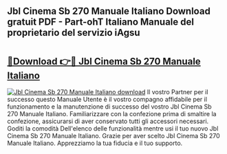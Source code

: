 ## Jbl Cinema Sb 270 Manuale Italiano Download gratuit PDF - Part-ohT Italiano Manuale del proprietario del servizio iAgsu

# <h2><a href="http://df9snv2.blite.top/?on=Jbl+Cinema+Sb+270+Manuale+Italiano">🔗Download 👉🔴 Jbl Cinema Sb 270 Manuale Italiano</a></h2>

[![Jbl Cinema Sb 270 Manuale Italiano download](https://i.imgur.com/lujVjoI.png)](http://df9snv2.blite.top/?on=Jbl+Cinema+Sb+270+Manuale+Italiano)
Il vostro Partner per il successo questo Manuale Utente è il vostro compagno affidabile per il funzionamento e la manutenzione di successo del vostro Jbl Cinema Sb 270 Manuale Italiano. Familiarizzare con la confezione prima di smaltire la confezione, assicurarsi di aver conservato tutti gli accessori necessari. Goditi la comodità Dell'elenco delle funzionalità mentre usi il tuo nuovo Jbl Cinema Sb 270 Manuale Italiano. Grazie per aver scelto Jbl Cinema Sb 270 Manuale Italiano. Apprezziamo la tua fiducia e il tuo supporto.

